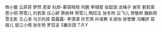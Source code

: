 

杨小曼 云菲菲 梦然 高安  杭娇-慕容晓晓 何鹏 李翊君 张韶涵 龙梅子 谢军 劉若英 思小玥 蒋雪儿 刘若英 庄心妍 蔡依林 蒋雪儿 陶钰玉 张冬玲 云飞儿 贺敬轩 魏新雨 雪无影 王心凌 乌兰托娅 莫露露- 李潇潇 孙艺琪 孙语赛 关淑怡 徐誉滕 冯曦妤 容祖儿 丽江小倩 张冬玲  罗百吉 S翼乐团 T.R.Y 